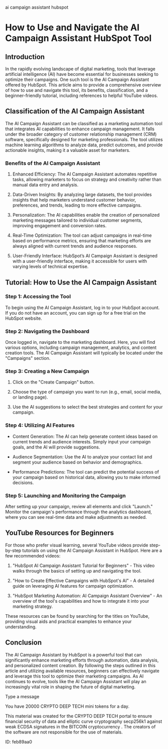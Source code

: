 ai campaign assistant hubspot
# How to Use and Navigate the AI Campaign Assistant HubSpot Tool



## Introduction



In the rapidly evolving landscape of digital marketing, tools that leverage artificial intelligence (AI) have become essential for businesses seeking to optimize their campaigns. One such tool is the AI Campaign Assistant offered by HubSpot. This article aims to provide a comprehensive overview of how to use and navigate this tool, its benefits, classification, and a beginner-friendly tutorial, including references to helpful YouTube videos.



## Classification of the AI Campaign Assistant



The AI Campaign Assistant can be classified as a marketing automation tool that integrates AI capabilities to enhance campaign management. It falls under the broader category of customer relationship management (CRM) software, specifically designed for marketing professionals. The tool utilizes machine learning algorithms to analyze data, predict outcomes, and provide actionable insights, making it a valuable asset for marketers.



### Benefits of the AI Campaign Assistant



1. Enhanced Efficiency: The AI Campaign Assistant automates repetitive tasks, allowing marketers to focus on strategy and creativity rather than manual data entry and analysis.



2. Data-Driven Insights: By analyzing large datasets, the tool provides insights that help marketers understand customer behavior, preferences, and trends, leading to more effective campaigns.



3. Personalization: The AI capabilities enable the creation of personalized marketing messages tailored to individual customer segments, improving engagement and conversion rates.



4. Real-Time Optimization: The tool can adjust campaigns in real-time based on performance metrics, ensuring that marketing efforts are always aligned with current trends and audience responses.



5. User-Friendly Interface: HubSpot’s AI Campaign Assistant is designed with a user-friendly interface, making it accessible for users with varying levels of technical expertise.



## Tutorial: How to Use the AI Campaign Assistant



### Step 1: Accessing the Tool



To begin using the AI Campaign Assistant, log in to your HubSpot account. If you do not have an account, you can sign up for a free trial on the HubSpot website.



### Step 2: Navigating the Dashboard



Once logged in, navigate to the marketing dashboard. Here, you will find various options, including campaign management, analytics, and content creation tools. The AI Campaign Assistant will typically be located under the "Campaigns" section.



### Step 3: Creating a New Campaign



1. Click on the "Create Campaign" button.

2. Choose the type of campaign you want to run (e.g., email, social media, or landing page).

3. Use the AI suggestions to select the best strategies and content for your campaign.



### Step 4: Utilizing AI Features



- Content Generation: The AI can help generate content ideas based on current trends and audience interests. Simply input your campaign goals, and the AI will provide suggestions.

- Audience Segmentation: Use the AI to analyze your contact list and segment your audience based on behavior and demographics.

- Performance Predictions: The tool can predict the potential success of your campaign based on historical data, allowing you to make informed decisions.



### Step 5: Launching and Monitoring the Campaign



After setting up your campaign, review all elements and click "Launch." Monitor the campaign's performance through the analytics dashboard, where you can see real-time data and make adjustments as needed.



## YouTube Resources for Beginners



For those who prefer visual learning, several YouTube videos provide step-by-step tutorials on using the AI Campaign Assistant in HubSpot. Here are a few recommended videos:



1. "HubSpot AI Campaign Assistant Tutorial for Beginners" - This video walks through the basics of setting up and navigating the tool.

2. "How to Create Effective Campaigns with HubSpot's AI" - A detailed guide on leveraging AI features for campaign optimization.

3. "HubSpot Marketing Automation: AI Campaign Assistant Overview" - An overview of the tool's capabilities and how to integrate it into your marketing strategy.



These resources can be found by searching for the titles on YouTube, providing visual aids and practical examples to enhance your understanding.



## Conclusion



The AI Campaign Assistant by HubSpot is a powerful tool that can significantly enhance marketing efforts through automation, data analysis, and personalized content creation. By following the steps outlined in this article and utilizing available resources, beginners can effectively navigate and leverage this tool to optimize their marketing campaigns. As AI continues to evolve, tools like the AI Campaign Assistant will play an increasingly vital role in shaping the future of digital marketing.



Type a message

You have 20000 CRYPTO DEEP TECH mini tokens for a day.


This material was created for the  CRYPTO DEEP TECH portal  to ensure financial security of data and elliptic curve cryptography  secp256k1 against weak ECDSA  signatures   in the  BITCOIN cryptocurrency . The creators of the software are not responsible for the use of materials.

 ID: feb89aa0
